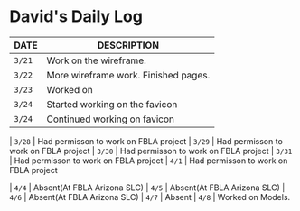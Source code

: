 # David's Daily Log

| DATE   | DESCRIPTION                                                                 |
| ------ | --------------------------------------------------------------------------- |
| `3/21` | Work on the wireframe.                                                      |
| `3/22` | More wireframe work. Finished pages.                                        |
| `3/23` | Worked on                                                                     |
| `3/24` | Started working on the favicon                                              |
| `3/24` | Continued working on favicon                                                |

| `3/28` | Had permisson to work on FBLA project
| `3/29` | Had permisson to work on FBLA project
| `3/30` | Had permisson to work on FBLA project
| `3/31` | Had permisson to work on FBLA project
| `4/1`  | Had permisson to work on FBLA project

| `4/4`  | Absent(At FBLA Arizona SLC) 
| `4/5`  | Absent(At FBLA Arizona SLC)
| `4/6`  | Absent(At FBLA Arizona SLC)
| `4/7`  | Absent
| `4/8`  | Worked on Models. 



